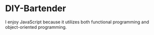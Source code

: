 # DIY-Bartender
I enjoy JavaScript because it utilizes both functional programming and object-oriented programming.
